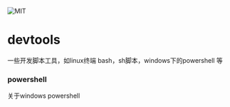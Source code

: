 ![](https://camo.githubusercontent.com/67f36d9f1ad0eb4d4d8396e625381e8fea41c5c3/68747470733a2f2f696d672e736869656c64732e696f2f6e706d2f6c2f6c61726176656c2d6d69782e737667 'MIT')
# devtools
一些开发脚本工具，如linux终端 bash，sh脚本，windows下的powershell 等
### powershell
关于windows powershell